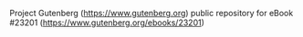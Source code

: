 Project Gutenberg (https://www.gutenberg.org) public repository for eBook #23201 (https://www.gutenberg.org/ebooks/23201)
